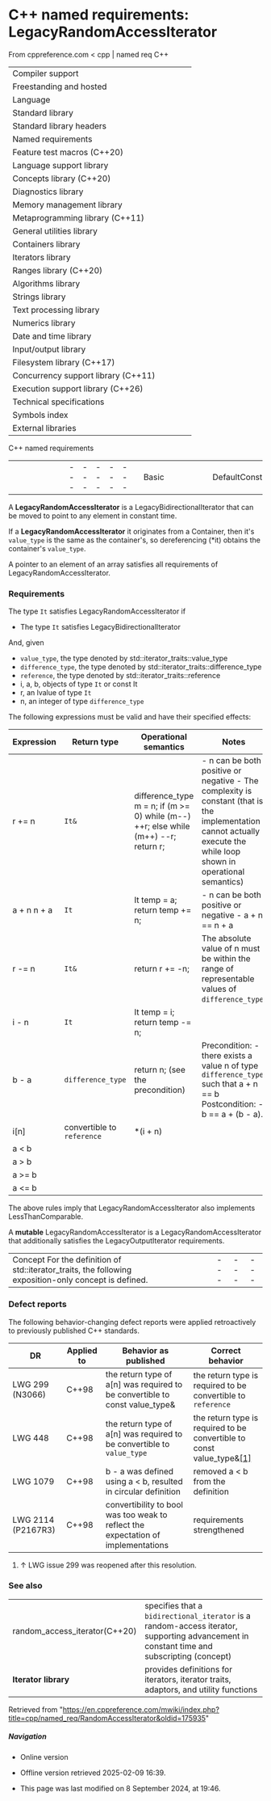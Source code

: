 # C++ named requirements: LegacyRandomAccessIterator

From cppreference.com
< cpp‎ | named req
C++

|  |  |  |  |  |
| --- | --- | --- | --- | --- |
| Compiler support | | | | |
| Freestanding and hosted | | | | |
| Language | | | | |
| Standard library | | | | |
| Standard library headers | | | | |
| Named requirements | | | | |
| Feature test macros (C++20) | | | | |
| Language support library | | | | |
| Concepts library (C++20) | | | | |
| Diagnostics library | | | | |
| Memory management library | | | | |
| Metaprogramming library (C++11) | | | | |
| General utilities library | | | | |
| Containers library | | | | |
| Iterators library | | | | |
| Ranges library (C++20) | | | | |
| Algorithms library | | | | |
| Strings library | | | | |
| Text processing library | | | | |
| Numerics library | | | | |
| Date and time library | | | | |
| Input/output library | | | | |
| Filesystem library (C++17) | | | | |
| Concurrency support library (C++11) | | | | |
| Execution support library (C++26) | | | | |
| Technical specifications | | | | |
| Symbols index | | | | |
| External libraries | | | | |

C++ named requirements

|  |  |  |  |  |  |  |  |  |  |  |  |  |  |  |  |  |  |  |  |  |  |  |  |  |  |  |  |  |  |  |  |  |  |  |  |  |  |  |  |  |  |  |  |  |  |  |  |  |  |  |  |  |  |  |  |  |  |  |  |  |  |  |  |  |  |  |  |  |  |  |  |  |  |  |  |  |  |  |  |  |  |  |  |  |  |  |  |  |  |  |  |  |  |  |  |  |  |  |  |  |  |  |  |  |  |  |  |  |  |  |  |  |  |  |  |  |  |  |  |  |  |  |  |  |  |  |  |  |  |  |  |  |  |  |  |  |  |  |  |  |  |  |  |  |  |  |  |  |  |  |  |  |  |  |  |  |  |  |  |  |  |  |  |  |  |  |  |  |  |  |  |  |  |  |  |  |  |  |  |  |  |  |  |  |  |  |  |  |  |  |  |  |  |  |  |  |  |  |  |  |  |  |  |  |  |  |  |  |  |  |  |  |  |  |  |  |  |  |  |  |  |  |  |  |  |  |  |  |  |  |  |  |  |  |  |  |  |  |  |  |  |  |  |  |  |  |  |  |  |  |  |  |  |  |  |  |  |  |  |  |  |  |  |  |  |  |  |  |  |  |  |  |  |  |  |  |  |  |  |  |  |  |  |  |  |  |  |  |  |  |  |  |  |  |  |  |  |  |  |  |  |  |  |  |  |  |  |  |  |  |  |  |  |  |  |  |  |  |  |  |  |  |  |  |  |  |  |  |  |  |  |  |  |  |  |  |  |  |  |  |  |  |  |  |  |  |  |  |  |  |  |  |  |  |  |  |  |  |  |  |  |  |  |  |  |  |  |  |  |  |  |  |  |  |  |  |  |  |  |  |  |  |  |  |  |  |  |  |  |  |  |  |  |  |  |  |  |  |  |  |  |  |  |  |  |  |  |  |  |  |  |  |  |  |  |  |  |  |  |  |  |  |  |  |  |  |  |  |  |  |  |  |  |  |  |  |  |  |  |  |  |  |  |  |  |  |  |  |  |  |  |  |  |  |  |  |  |  |  |  |  |  |  |  |  |  |  |  |  |  |  |  |  |  |  |  |  |  |  |  |  |  |  |  |  |  |  |  |  |  |  |  |  |  |
| --- | --- | --- | --- | --- | --- | --- | --- | --- | --- | --- | --- | --- | --- | --- | --- | --- | --- | --- | --- | --- | --- | --- | --- | --- | --- | --- | --- | --- | --- | --- | --- | --- | --- | --- | --- | --- | --- | --- | --- | --- | --- | --- | --- | --- | --- | --- | --- | --- | --- | --- | --- | --- | --- | --- | --- | --- | --- | --- | --- | --- | --- | --- | --- | --- | --- | --- | --- | --- | --- | --- | --- | --- | --- | --- | --- | --- | --- | --- | --- | --- | --- | --- | --- | --- | --- | --- | --- | --- | --- | --- | --- | --- | --- | --- | --- | --- | --- | --- | --- | --- | --- | --- | --- | --- | --- | --- | --- | --- | --- | --- | --- | --- | --- | --- | --- | --- | --- | --- | --- | --- | --- | --- | --- | --- | --- | --- | --- | --- | --- | --- | --- | --- | --- | --- | --- | --- | --- | --- | --- | --- | --- | --- | --- | --- | --- | --- | --- | --- | --- | --- | --- | --- | --- | --- | --- | --- | --- | --- | --- | --- | --- | --- | --- | --- | --- | --- | --- | --- | --- | --- | --- | --- | --- | --- | --- | --- | --- | --- | --- | --- | --- | --- | --- | --- | --- | --- | --- | --- | --- | --- | --- | --- | --- | --- | --- | --- | --- | --- | --- | --- | --- | --- | --- | --- | --- | --- | --- | --- | --- | --- | --- | --- | --- | --- | --- | --- | --- | --- | --- | --- | --- | --- | --- | --- | --- | --- | --- | --- | --- | --- | --- | --- | --- | --- | --- | --- | --- | --- | --- | --- | --- | --- | --- | --- | --- | --- | --- | --- | --- | --- | --- | --- | --- | --- | --- | --- | --- | --- | --- | --- | --- | --- | --- | --- | --- | --- | --- | --- | --- | --- | --- | --- | --- | --- | --- | --- | --- | --- | --- | --- | --- | --- | --- | --- | --- | --- | --- | --- | --- | --- | --- | --- | --- | --- | --- | --- | --- | --- | --- | --- | --- | --- | --- | --- | --- | --- | --- | --- | --- | --- | --- | --- | --- | --- | --- | --- | --- | --- | --- | --- | --- | --- | --- | --- | --- | --- | --- | --- | --- | --- | --- | --- | --- | --- | --- | --- | --- | --- | --- | --- | --- | --- | --- | --- | --- | --- | --- | --- | --- | --- | --- | --- | --- | --- | --- | --- | --- | --- | --- | --- | --- | --- | --- | --- | --- | --- | --- | --- | --- | --- | --- | --- | --- | --- | --- | --- | --- | --- | --- | --- | --- | --- | --- | --- | --- | --- | --- | --- | --- | --- | --- | --- | --- | --- | --- | --- | --- | --- | --- | --- | --- | --- | --- | --- | --- | --- | --- | --- | --- | --- | --- | --- | --- | --- | --- | --- | --- | --- | --- | --- | --- | --- | --- | --- | --- | --- | --- | --- | --- | --- | --- | --- | --- | --- | --- | --- | --- | --- | --- | --- | --- | --- | --- | --- | --- | --- | --- | --- | --- | --- | --- | --- | --- | --- | --- | --- | --- | --- | --- | --- | --- | --- | --- | --- | --- | --- | --- | --- | --- | --- | --- | --- | --- | --- | --- | --- | --- | --- | --- | --- | --- | --- | --- | --- | --- | --- | --- | --- | --- | --- | --- | --- | --- | --- |
| |  |  |  |  |  | | --- | --- | --- | --- | --- | | Basic | | | | | | DefaultConstructible | | | | | | MoveConstructible(C++11) | | | | | | CopyConstructible | | | | | | CopyAssignable | | | | | | MoveAssignable(C++11) | | | | | | Destructible | | | | | | Type properties | | | | | | ScalarType | | | | | | PODType | | | | | | TriviallyCopyable(C++11) | | | | | | TrivialType(C++11) | | | | | | StandardLayoutType(C++11) | | | | | | ImplicitLifetimeType | | | | | | Library-wide | | | | | | BooleanTestable | | | | | | EqualityComparable | | | | | | LessThanComparable | | | | | | Swappable | | | | | | ValueSwappable(C++11) | | | | | | NullablePointer(C++11) | | | | | | Hash(C++11) | | | | | | Allocator | | | | | | FunctionObject | | | | | | Callable | | | | | | Predicate | | | | | | BinaryPredicate | | | | | | Compare | | | | | |  | | | | | |  | | | | | |  | | | | | |  | | | | | | |  |  |  |  |  | | --- | --- | --- | --- | --- | | Container | | | | | | Container | | | | | | ReversibleContainer | | | | | | AllocatorAwareContainer | | | | | | SequenceContainer | | | | | | ContiguousContainer(C++17) | | | | | | AssociativeContainer | | | | | | UnorderedAssociativeContainer(C++11) | | | | | | Container element | | | | | | DefaultInsertable(C++11) | | | | | | CopyInsertable(C++11) | | | | | | MoveInsertable(C++11) | | | | | | EmplaceConstructible(C++11) | | | | | | Erasable(C++11) | | | | | | Iterator | | | | | | LegacyIterator | | | | | | LegacyInputIterator | | | | | | LegacyOutputIterator | | | | | | LegacyForwardIterator | | | | | | LegacyBidirectionalIterator | | | | | | ****LegacyRandomAccessIterator**** | | | | | | LegacyContiguousIterator(C++17) | | | | | | ConstexprIterator(C++20) | | | | | | Stream I/O | | | | | | FormattedInputFunction | | | | | | UnformattedInputFunction | | | | | | FormattedOutputFunction | | | | | | UnformattedOutputFunction | | | | | | Formatters | | | | | | BasicFormatter(C++20) | | | | | | Formatter(C++20) | | | | | | |  |  |  |  |  | | --- | --- | --- | --- | --- | | Random Numbers | | | | | | SeedSequence(C++11) | | | | | | RandomNumberEngine(C++11) | | | | | | RandomNumberDistribution(C++11) | | | | | | UniformRandomBitGenerator(C++11) | | | | | | RandomNumberEngineAdaptor(C++11) | | | | | | Concurrency | | | | | | BasicLockable(C++11) | | | | | | Lockable(C++11) | | | | | | TimedLockable(C++11) | | | | | | SharedLockable(C++14) | | | | | | SharedTimedLockable(C++14) | | | | | | Mutex(C++11) | | | | | | TimedMutex(C++11) | | | | | | SharedMutex(C++17) | | | | | | SharedTimedMutex(C++14) | | | | | | Ranges | | | | | | RangeAdaptorObject(C++20) | | | | | | RangeAdaptorClosureObject(C++20) | | | | | | Multidimensional View | | | | | | LayoutMapping(C++23) | | | | | | LayoutMappingPolicy(C++23) | | | | | | AccessorPolicy(C++23) | | | | | | Other | | | | | | |  |  |  |  |  | | --- | --- | --- | --- | --- | | CharTraits | | | | | | RegexTraits(C++11) | | | | | | BitmaskType | | | | | | LiteralType(C++11) | | | | | | NumericType | | | | | | |  |  |  |  |  | | --- | --- | --- | --- | --- | | UnaryTypeTrait(C++11) | | | | | | BinaryTypeTrait(C++11) | | | | | | TransformationTrait(C++11) | | | | | | Clock(C++11) | | | | | | TrivialClock(C++11) | | | | | | |  | | | | | |

A ****LegacyRandomAccessIterator**** is a LegacyBidirectionalIterator that can be moved to point to any element in constant time.

If a ****LegacyRandomAccessIterator**** it originates from a Container, then it's `value_type` is the same as the container's, so dereferencing (\*it) obtains the container's `value_type`.

A pointer to an element of an array satisfies all requirements of LegacyRandomAccessIterator.

### Requirements

The type `It` satisfies LegacyRandomAccessIterator if

- The type `It` satisfies LegacyBidirectionalIterator

And, given

- `value_type`, the type denoted by std::iterator_traits<It>::value_type
- `difference_type`, the type denoted by std::iterator_traits<It>::difference_type
- `reference`, the type denoted by std::iterator_traits<It>::reference
- i, a, b, objects of type `It` or const It
- r, an lvalue of type `It`
- n, an integer of type `difference_type`

The following expressions must be valid and have their specified effects:

| Expression | Return type | Operational semantics | Notes |
| --- | --- | --- | --- |
| r += n | `It&` | difference_type m = n;  if (m >= 0) while (m--) ++r;  else while (m++) --r;  return r; | - n can be both positive or negative - The complexity is constant (that is, the implementation cannot actually execute the while loop shown in operational semantics) |
| a + n n + a | `It` | It temp = a;  return temp += n; | - n can be both positive or negative - a + n == n + a |
| r -= n | `It&` | return r += -n; | The absolute value of n must be within the range of representable values of `difference_type`. |
| i - n | `It` | It temp = i;  return temp -= n; |  |
| b - a | `difference_type` | return n; (see the precondition) | Precondition:   - there exists a value n of type `difference_type` such that a + n == b   Postcondition:   - b == a + (b - a). |
| i[n] | convertible to `reference` | \*(i + n) |  |
| a < b | |  |  | | --- | --- | | meets BooleanTestable | (until C++20) | | models `boolean-testable` | (since C++20) | | Equivalent to return b - a > 0; | Precondition:  - same as of b - a   Strict total ordering relation:   - !(a < a) - if a < b then !(b < a) - if a < b and b < c then a < c - a < b or b < a or a == b  (exactly one of the expressions is true) |
| a > b | |  |  | | --- | --- | | meets BooleanTestable | (until C++20) | | models `boolean-testable` | (since C++20) | | b < a | Total ordering relation opposite to a < b |
| a >= b | |  |  | | --- | --- | | meets BooleanTestable | (until C++20) | | models `boolean-testable` | (since C++20) | | !(a < b) |  |
| a <= b | |  |  | | --- | --- | | meets BooleanTestable | (until C++20) | | models `boolean-testable` | (since C++20) | | !(a > b) |  |

The above rules imply that LegacyRandomAccessIterator also implements LessThanComparable.

A **mutable** LegacyRandomAccessIterator is a LegacyRandomAccessIterator that additionally satisfies the LegacyOutputIterator requirements.

|  |  |  |  |  |  |  |  |
| --- | --- | --- | --- | --- | --- | --- | --- |
| Concept For the definition of std::iterator_traits, the following exposition-only concept is defined.   |  |  |  | | --- | --- | --- | | template<class I>  concept __LegacyRandomAccessIterator =      __LegacyBidirectionalIterator<I> && std::totally_ordered<I> &&          requires(I i, typename std::incrementable_traits<I>::difference_type n)          {              { i += n } -> std::same_as<I&>;              { i -= n } -> std::same_as<I&>;              { i +  n } -> std::same_as<I>;              { n +  i } -> std::same_as<I>;              { i -  n } -> std::same_as<I>;              { i -  i } -> std::same_as<decltype(n)>;              {  i[n]  } -> std::convertible_to<std::iter_reference_t<I>>; }; |  |  | |  |  |  |   where the exposition-only concept `__LegacyBidirectionalIterator` is described in LegacyBidirectionalIterator. | (since C++20) |

### Defect reports

The following behavior-changing defect reports were applied retroactively to previously published C++ standards.

| DR | Applied to | Behavior as published | Correct behavior |
| --- | --- | --- | --- |
| LWG 299 (N3066) | C++98 | the return type of a[n] was required to be convertible to const value_type& | the return type is required to be convertible to `reference` |
| LWG 448 | C++98 | the return type of a[n] was required to be convertible to `value_type` | the return type is required to be convertible to const value_type&[[1]](RandomAccessIterator.html#cite_note-1) |
| LWG 1079 | C++98 | b - a was defined using a < b, resulted in circular definition | removed a < b from the definition |
| LWG 2114 (P2167R3) | C++98 | convertibility to bool was too weak to reflect the expectation of implementations | requirements strengthened |

1. ↑ LWG issue 299 was reopened after this resolution.

### See also

|  |  |
| --- | --- |
| random_access_iterator(C++20) | specifies that a `bidirectional_iterator` is a random-access iterator, supporting advancement in constant time and subscripting   (concept) |
| ****Iterator library**** | provides definitions for iterators, iterator traits, adaptors, and utility functions |

Retrieved from "<https://en.cppreference.com/mwiki/index.php?title=cpp/named_req/RandomAccessIterator&oldid=175935>"

##### Navigation

- Online version
- Offline version retrieved 2025-02-09 16:39.

- This page was last modified on 8 September 2024, at 19:46.